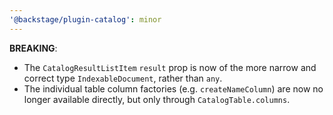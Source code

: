 ```yaml
---
'@backstage/plugin-catalog': minor
---
```


**BREAKING**:

- The `CatalogResultListItem` `result` prop is now of the more narrow and correct type `IndexableDocument`, rather than `any`.
- The individual table column factories (e.g. `createNameColumn`) are now no longer available directly, but only through `CatalogTable.columns`.
